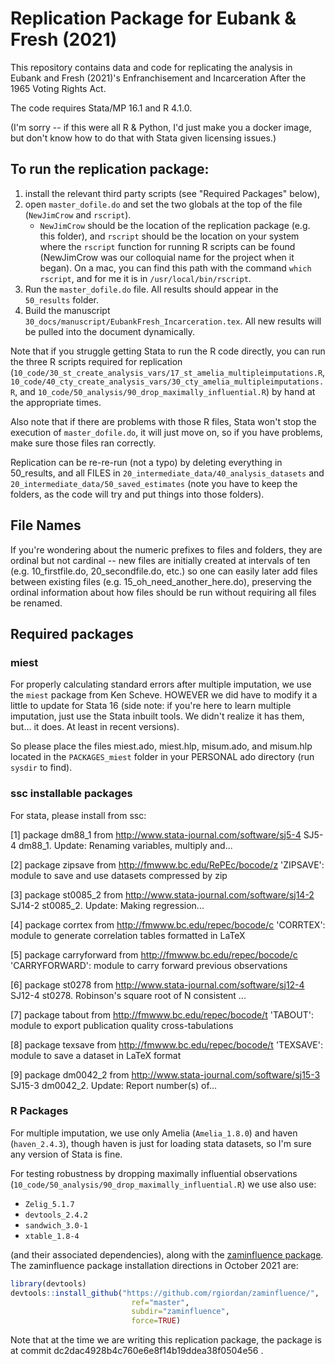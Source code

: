 # Replication Package for Eubank & Fresh (2021)


This repository contains data and code for replicating the analysis in Eubank and Fresh (2021)'s Enfranchisement and Incarceration After the 1965 Voting Rights Act.

The code requires Stata/MP 16.1 and R 4.1.0.

(I'm sorry -- if this were all R & Python, I'd just make you a docker image, but don't know how to do that with Stata given licensing issues.)

## To run the replication package: 

1. install the relevant third party scripts (see "Required Packages" below), 
2. open `master_dofile.do` and set the two globals at the top of the file (`NewJimCrow` and `rscript`). 
   - `NewJimCrow` should be the location of the replication package (e.g. this folder), and `rscript` should be the location on your system where the `rscript` function for running R scripts can be found (NewJimCrow was our colloquial name for the project when it began). On a mac, you can find this path with the command `which rscript`, and for me it is in `/usr/local/bin/rscript`. 
3. Run the `master_dofile.do` file. All results should appear in the `50_results` folder.
4. Build the manuscript `30_docs/manuscript/EubankFresh_Incarceration.tex`. All new results will be pulled into the document dynamically.

Note that if you struggle getting Stata to run the R code directly, you can run the three R scripts required for replication (`10_code/30_st_create_analysis_vars/17_st_amelia_multipleimputations.R`, `10_code/40_cty_create_analysis_vars/30_cty_amelia_multipleimputations.R`, and `10_code/50_analysis/90_drop_maximally_influential.R`) by hand at the appropriate times.

Also note that if there are problems with those R files, Stata won't stop the execution of `master_dofile.do`, it will just move on, so if you have problems, make sure those files ran correctly. 

Replication can be re-re-run (not a typo) by deleting everything in 50_results, and all FILES in `20_intermediate_data/40_analysis_datasets` and `20_intermediate_data/50_saved_estimates` (note you have to keep the folders, as the code will try and put things into those folders).

## File Names

If you're wondering about the numeric prefixes to files and folders, they are ordinal but not cardinal -- new files are initially created at intervals of ten (e.g. 10_firstfile.do, 20_secondfile.do, etc.) so one can easily later add files between existing files (e.g. 15_oh_need_another_here.do), preserving the ordinal information about how files should be run without requiring all files be renamed.

## Required packages

### miest

For properly calculating standard errors after multiple imputation, we use the `miest` package from Ken Scheve. HOWEVER we did have to modify it a little to update for Stata 16 (side note: if you're here to learn multiple imputation, just use the Stata inbuilt tools. We didn't realize it has them, but... it does. At least in recent versions). 

So please place the files miest.ado, miest.hlp, misum.ado, and misum.hlp located in the `PACKAGES_miest` folder in your PERSONAL ado directory (run `sysdir` to find).

### ssc installable packages 

For stata, please install from ssc:

[1] package dm88_1 from http://www.stata-journal.com/software/sj5-4
      SJ5-4 dm88_1.  Update:  Renaming variables, multiply and...

[2] package zipsave from http://fmwww.bc.edu/RePEc/bocode/z
      'ZIPSAVE': module to save and use datasets compressed by zip

[3] package st0085_2 from http://www.stata-journal.com/software/sj14-2
      SJ14-2 st0085_2. Update: Making regression...

[4] package corrtex from http://fmwww.bc.edu/repec/bocode/c
      'CORRTEX': module to generate correlation tables formatted in LaTeX

[5] package carryforward from http://fmwww.bc.edu/repec/bocode/c
      'CARRYFORWARD': module to carry forward previous observations

[6] package st0278 from http://www.stata-journal.com/software/sj12-4
      SJ12-4 st0278. Robinson's square root of N consistent ...

[7] package tabout from http://fmwww.bc.edu/repec/bocode/t
      'TABOUT': module to export publication quality cross-tabulations

[8] package texsave from http://fmwww.bc.edu/repec/bocode/t
      'TEXSAVE': module to save a dataset in LaTeX format

[9] package dm0042_2 from http://www.stata-journal.com/software/sj15-3
      SJ15-3 dm0042_2. Update: Report number(s) of...


### R Packages

For multiple imputation, we use only Amelia (`Amelia_1.8.0`) and haven (`haven_2.4.3`), though haven is just for loading stata datasets, so I'm sure any version of Stata is fine. 

For testing robustness by dropping maximally influential observations (`10_code/50_analysis/90_drop_maximally_influential.R`) we use also use:

- `Zelig_5.1.7`
- `devtools_2.4.2`
- `sandwich_3.0-1`
- `xtable_1.8-4`

(and their associated dependencies), along with the [zaminfluence package](https://github.com/rgiordan/zaminfluence). The zaminfluence package installation directions in October 2021 are:

```r
library(devtools)
devtools::install_github("https://github.com/rgiordan/zaminfluence/",
                           ref="master",
                           subdir="zaminfluence",
                           force=TRUE)
```

Note that at the time we are writing this replication package, the package is at commit dc2dac4928b4c760e6e8f14b19ddea38f0504e56 . 
